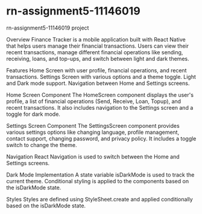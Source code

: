 # rn-assignment5-11146019
rn-assignment5-11146019 project

Overview
Finance Tracker is a mobile application built with React Native that helps users manage their financial transactions. Users can view their recent transactions, manage different financial operations like sending, receiving, loans, and top-ups, and switch between light and dark themes.

Features
Home Screen with user profile, financial operations, and recent transactions.
Settings Screen with various options and a theme toggle.
Light and Dark mode support.
Navigation between Home and Settings screens.

Home Screen Component
The HomeScreen component displays the user's profile, a list of financial operations (Send, Receive, Loan, Topup), and recent transactions. It also includes navigation to the Settings screen and a toggle for dark mode.

Settings Screen Component
The SettingsScreen component provides various settings options like changing language, profile management, contact support, changing password, and privacy policy. It includes a toggle switch to change the theme.

Navigation
React Navigation is used to switch between the Home and Settings screens.

Dark Mode Implementation
A state variable isDarkMode is used to track the current theme. Conditional styling is applied to the components based on the isDarkMode state.

Styles
Styles are defined using StyleSheet.create and applied conditionally based on the isDarkMode state. 